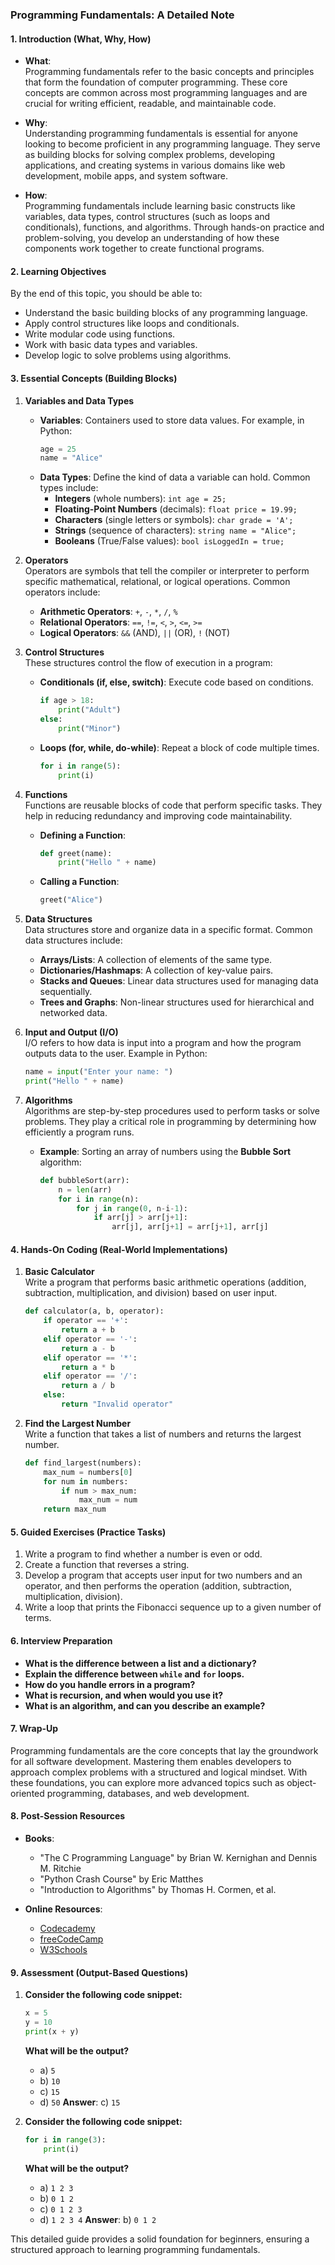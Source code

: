 ### Programming Fundamentals: A Detailed Note

#### 1. **Introduction (What, Why, How)**

- **What**:  
  Programming fundamentals refer to the basic concepts and principles that form the foundation of computer programming. These core concepts are common across most programming languages and are crucial for writing efficient, readable, and maintainable code.

- **Why**:  
  Understanding programming fundamentals is essential for anyone looking to become proficient in any programming language. They serve as building blocks for solving complex problems, developing applications, and creating systems in various domains like web development, mobile apps, and system software.

- **How**:  
  Programming fundamentals include learning basic constructs like variables, data types, control structures (such as loops and conditionals), functions, and algorithms. Through hands-on practice and problem-solving, you develop an understanding of how these components work together to create functional programs.

#### 2. **Learning Objectives**
By the end of this topic, you should be able to:
- Understand the basic building blocks of any programming language.
- Apply control structures like loops and conditionals.
- Write modular code using functions.
- Work with basic data types and variables.
- Develop logic to solve problems using algorithms.

#### 3. **Essential Concepts (Building Blocks)**

1. **Variables and Data Types**  
   - **Variables**: Containers used to store data values. For example, in Python:  
     ```python
     age = 25
     name = "Alice"
     ```
   - **Data Types**: Define the kind of data a variable can hold. Common types include:
     - **Integers** (whole numbers): `int age = 25;`
     - **Floating-Point Numbers** (decimals): `float price = 19.99;`
     - **Characters** (single letters or symbols): `char grade = 'A';`
     - **Strings** (sequence of characters): `string name = "Alice";`
     - **Booleans** (True/False values): `bool isLoggedIn = true;`

2. **Operators**  
   Operators are symbols that tell the compiler or interpreter to perform specific mathematical, relational, or logical operations. Common operators include:
   - **Arithmetic Operators**: `+`, `-`, `*`, `/`, `%`
   - **Relational Operators**: `==`, `!=`, `<`, `>`, `<=`, `>=`
   - **Logical Operators**: `&&` (AND), `||` (OR), `!` (NOT)

3. **Control Structures**  
   These structures control the flow of execution in a program:
   - **Conditionals (if, else, switch)**: Execute code based on conditions.
     ```python
     if age > 18:
         print("Adult")
     else:
         print("Minor")
     ```
   - **Loops (for, while, do-while)**: Repeat a block of code multiple times.
     ```python
     for i in range(5):
         print(i)
     ```

4. **Functions**  
   Functions are reusable blocks of code that perform specific tasks. They help in reducing redundancy and improving code maintainability.
   - **Defining a Function**:
     ```python
     def greet(name):
         print("Hello " + name)
     ```
   - **Calling a Function**:
     ```python
     greet("Alice")
     ```

5. **Data Structures**  
   Data structures store and organize data in a specific format. Common data structures include:
   - **Arrays/Lists**: A collection of elements of the same type.
   - **Dictionaries/Hashmaps**: A collection of key-value pairs.
   - **Stacks and Queues**: Linear data structures used for managing data sequentially.
   - **Trees and Graphs**: Non-linear structures used for hierarchical and networked data.

6. **Input and Output (I/O)**  
   I/O refers to how data is input into a program and how the program outputs data to the user. Example in Python:
   ```python
   name = input("Enter your name: ")
   print("Hello " + name)
   ```

7. **Algorithms**  
   Algorithms are step-by-step procedures used to perform tasks or solve problems. They play a critical role in programming by determining how efficiently a program runs.
   - **Example**: Sorting an array of numbers using the **Bubble Sort** algorithm:
     ```python
     def bubbleSort(arr):
         n = len(arr)
         for i in range(n):
             for j in range(0, n-i-1):
                 if arr[j] > arr[j+1]:
                     arr[j], arr[j+1] = arr[j+1], arr[j]
     ```

#### 4. **Hands-On Coding (Real-World Implementations)**

1. **Basic Calculator**  
   Write a program that performs basic arithmetic operations (addition, subtraction, multiplication, and division) based on user input.
   ```python
   def calculator(a, b, operator):
       if operator == '+':
           return a + b
       elif operator == '-':
           return a - b
       elif operator == '*':
           return a * b
       elif operator == '/':
           return a / b
       else:
           return "Invalid operator"
   ```

2. **Find the Largest Number**  
   Write a function that takes a list of numbers and returns the largest number.
   ```python
   def find_largest(numbers):
       max_num = numbers[0]
       for num in numbers:
           if num > max_num:
               max_num = num
       return max_num
   ```

#### 5. **Guided Exercises (Practice Tasks)**

1. Write a program to find whether a number is even or odd.
2. Create a function that reverses a string.
3. Develop a program that accepts user input for two numbers and an operator, and then performs the operation (addition, subtraction, multiplication, division).
4. Write a loop that prints the Fibonacci sequence up to a given number of terms.

#### 6. **Interview Preparation**

- **What is the difference between a list and a dictionary?**
- **Explain the difference between `while` and `for` loops.**
- **How do you handle errors in a program?**
- **What is recursion, and when would you use it?**
- **What is an algorithm, and can you describe an example?**

#### 7. **Wrap-Up**

Programming fundamentals are the core concepts that lay the groundwork for all software development. Mastering them enables developers to approach complex problems with a structured and logical mindset. With these foundations, you can explore more advanced topics such as object-oriented programming, databases, and web development.

#### 8. **Post-Session Resources**

- **Books**:
  - "The C Programming Language" by Brian W. Kernighan and Dennis M. Ritchie
  - "Python Crash Course" by Eric Matthes
  - "Introduction to Algorithms" by Thomas H. Cormen, et al.
  
- **Online Resources**:
  - [Codecademy](https://www.codecademy.com/)
  - [freeCodeCamp](https://www.freecodecamp.org/)
  - [W3Schools](https://www.w3schools.com/)

#### 9. **Assessment (Output-Based Questions)**

1. **Consider the following code snippet:**
   ```python
   x = 5
   y = 10
   print(x + y)
   ```
   **What will be the output?**
   - a) `5`
   - b) `10`
   - c) `15`
   - d) `50`
   **Answer**: c) `15`

2. **Consider the following code snippet:**
   ```python
   for i in range(3):
       print(i)
   ```
   **What will be the output?**
   - a) `1 2 3`
   - b) `0 1 2`
   - c) `0 1 2 3`
   - d) `1 2 3 4`
   **Answer**: b) `0 1 2`

This detailed guide provides a solid foundation for beginners, ensuring a structured approach to learning programming fundamentals.

